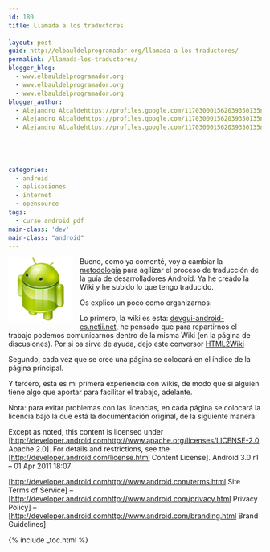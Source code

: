 ```yaml
---
id: 180
title: Llamada a los traductores

layout: post
guid: http://elbauldelprogramador.org/llamada-a-los-traductores/
permalink: /llamada-los-traductores/
blogger_blog:
  - www.elbauldelprogramador.org
  - www.elbauldelprogramador.org
  - www.elbauldelprogramador.org
blogger_author:
  - Alejandro Alcaldehttps://profiles.google.com/117030001562039350135noreply@blogger.com
  - Alejandro Alcaldehttps://profiles.google.com/117030001562039350135noreply@blogger.com
  - Alejandro Alcaldehttps://profiles.google.com/117030001562039350135noreply@blogger.com

  
  
  
categories:
  - android
  - aplicaciones
  - internet
  - opensource
tags:
  - curso android pdf
main-class: 'dev'
main-class: "android"
---
```

<img border="0" src="/assets/img/2013/07/iconoAndroid.png" style="clear:left; float:left;margin-right:1em; margin-bottom:1em" />

Bueno, como ya comenté, voy a cambiar la [metodología][1] para agilizar el proceso de traducción de la guía de desarrolladores Android. Ya he creado la Wiki y he subido lo que tengo traducido.

Os explico un poco como organizarnos:

Lo primero, la wiki es esta: [devgui-android-es.netii.net][2], he pensado que para repartirnos el trabajo podemos comunicarnos dentro de la misma Wiki (en la página de discusiones). Por si os sirve de ayuda, dejo este conversor [HTML2Wiki][3]

Segundo, cada vez que se cree una página se colocará en el índice de la página principal.

Y tercero, esta es mi primera experiencia con wikis, de modo que si alguien tiene algo que aportar para facilitar el trabajo, adelante.

Nota: para evitar problemas con las licencias, en cada página se colocará la licencia bajo la que está la documentación original, de la siguiente manera: 

Except as noted, this content is licensed under [http://developer.android.comhttp://www.apache.org/licenses/LICENSE-2.0 Apache 2.0]. For details and restrictions, see the [http://developer.android.com/license.html Content License]. Android 3.0&nbsp;r1 &#8211; 01 Apr 2011 18:07 

[http://developer.android.comhttp://www.android.com/terms.html Site Terms of Service] &#8211; [http://developer.android.comhttp://www.android.com/privacy.html Privacy Policy] &#8211; [http://developer.android.comhttp://www.android.com/branding.html Brand Guidelines]



 [1]: https://elbauldelprogramador.com/nueva-metodologia-para-la-traduccion-de/
 [2]: http://devgui-android-es.netii.net/
 [3]: http://www.ebruni.it/en/software/os/i_love_wiki/index.mpl

{% include _toc.html %}
